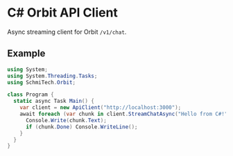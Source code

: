 # C# Orbit API Client

Async streaming client for Orbit `/v1/chat`.

## Example

```csharp
using System;
using System.Threading.Tasks;
using SchmiTech.Orbit;

class Program {
  static async Task Main() {
    var client = new ApiClient("http://localhost:3000");
    await foreach (var chunk in client.StreamChatAsync("Hello from C#!", true)) {
      Console.Write(chunk.Text);
      if (chunk.Done) Console.WriteLine();
    }
  }
}
```

